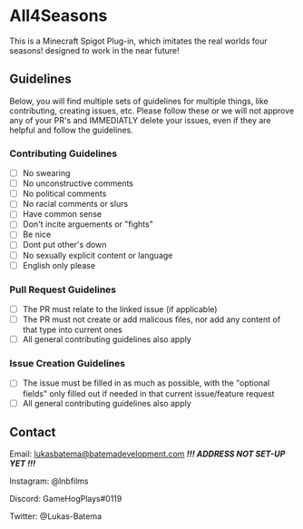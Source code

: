 # All4Seasons
This is a Minecraft Spigot Plug-in, which imitates the real worlds four seasons! designed to work in the near future! 

## Guidelines
Below, you will find multiple sets of guidelines for multiple things, like contributing, creating issues, etc. Please follow these or we will not approve any of your PR's and IMMEDIATLY delete your issues, even if they are helpful and follow the guidelines.

### Contributing Guidelines
- [ ] No swearing
- [ ] No unconstructive comments
- [ ] No political comments
- [ ] No racial comments or slurs
- [ ] Have common sense
- [ ] Don't incite arguements or "fights"
- [ ] Be nice
- [ ] Dont put other's down
- [ ] No sexually explicit content or language
- [ ] English only please
### Pull Request Guidelines
- [ ] The PR must relate to the linked issue (if applicable)
- [ ] The PR must not create or add malicous files, nor add any content of that type into current ones
- [ ] All general contributing guidelines also apply
### Issue Creation Guidelines
- [ ] The issue must be filled in as much as possible, with the "optional fields" only filled out if needed in that current issue/feature request
- [ ] All general contributing guidelines also apply
## Contact
Email: [lukasbatema@batemadevelopment.com](mailto:lukasbatema@batemadevelopment.com) ***!!! ADDRESS NOT SET-UP YET !!!***

Instagram: @lnbfilms

Discord: GameHogPlays#0119

Twitter: @Lukas-Batema
